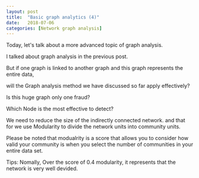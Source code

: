 ```yaml
---
layout: post
title:  "Basic graph analytics (4)"
date:   2018-07-06
categories: [Network graph analysis]
---
```


Today, let's talk about a more advanced topic of graph analysis.

I talked about graph analysis in the previous post.

But if one graph is linked to another graph and this graph represents the entire data, 

will the Graph analysis method we have discussed so far apply effectively? 

Is this huge graph only one fraud? 

Which Node is the most effective to detect?

We need to reduce the size of the indirectly connected network. and that for we use Modularity to divide the network units into community units. 

Please be noted that modualrity is a score that allows you to consider how valid your community is when you select the number of communities in your entire data set. 

Tips: Nomally, Over the score of 0.4 modularity, it represents that the network is very well devided. 
